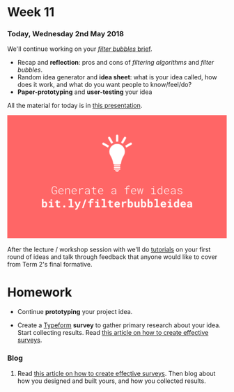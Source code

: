 # Week 11

### Today, Wednesday 2nd May 2018

We'll continue working on your [*filter bubbles* brief](../../projects/filter-bubbles).

* Recap and **reflection**: pros and cons of *filtering algorithms* and *filter bubbles*.
* Random idea generator and **idea sheet**: what is your idea called, how does it work, and what do you want people to know/feel/do?
* **Paper-prototyping** and **user-testing** your idea

All the material for today is in [this presentation](https://docs.google.com/presentation/d/1S3ZqLCKbH032zs77IY_kwvthhj-FHjPretvkSTuLZag/edit?usp=sharing).

[![](assets/random-idea-generator.png)](https://docs.google.com/presentation/d/1DX5r14pEi_buGRiUF4Jr2mytMT90wb1Lx4jT1wwZIIk/edit?usp=sharing)

After the lecture / workshop session with we'll do [tutorials](https://docs.google.com/document/d/1ArfHiJFohSsvcbQ5Qtq0r6h3GZmiquCLoG7tvGKb2RQ/edit#heading=h.bo009u261hi5) on your first round of ideas and talk through feedback that anyone would like to cover from Term 2's final formative.

# Homework

* Continue **prototyping** your project idea. 

* Create a [Typeform](https://www.typeform.com) **survey** to gather primary research about your idea. Start collecting results. Read [this article on how to create effective surveys](https://infoactive.co/data-design/ch04.html).

### Blog

1. Read [this article on how to create effective surveys](https://infoactive.co/data-design/ch04.html). Then blog about how you designed and built yours, and how you collected results.


